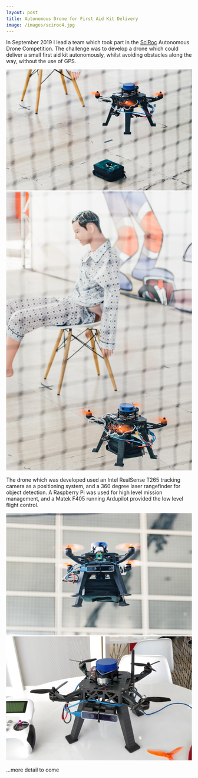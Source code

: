 ```yaml
---
layout: post
title: Autonomous Drone for First Aid Kit Delivery
image: /images/sciroc4.jpg
---
```


In September 2019 I lead a team which took part in the [SciRoc](https://sciroc.eu/) Autonomous Drone Competition. The challenge was to develop a drone which could deliver a small first aid kit autonomously, whilst avoiding obstacles along the way, without the use of GPS.

<img src="/images/sciroc4.jpg" alt="overview" class="inline">
<img src="/images/sciroc3.jpg" alt="overview" class="inline">

The drone which was developed used an Intel RealSense T265 tracking camera as a positioning system, and a 360 degree laser rangefinder for object detection. A Raspberry Pi was used for high level mission management, and a Matek F405 running Ardupilot provided the low level flight control.

<img src="/images/sciroc1.jpg" alt="overview" class="inline">
<img src="/images/sciroc2.jpg" alt="overview" class="inline">

...more detail to come
